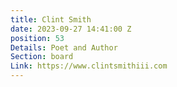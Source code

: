```yaml
---
title: Clint Smith
date: 2023-09-27 14:41:00 Z
position: 53
Details: Poet and Author
Section: board
Link: https://www.clintsmithiii.com
---
```


